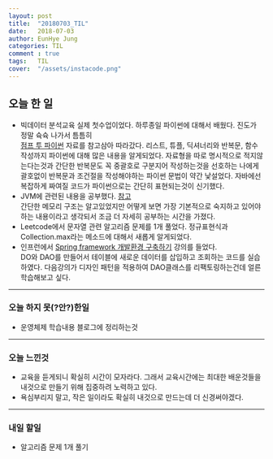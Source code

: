 ```yaml
---
layout: post
title:  "20180703_TIL"
date:   2018-07-03
author: EunHye Jung
categories: TIL
comment : true
tags:	TIL
cover:  "/assets/instacode.png"
---
```

   
## 오늘 한 일
  
* 빅데이터 분석교육 실제 첫수업이었다. 하루종일 파이썬에 대해서 배웠다. 진도가 정말 슉슉 나가서 틈틈히  
  [점프 투 파이썬](https://wikidocs.net/book/1) 자료를 참고삼아 따라갔다. 리스트, 튜플, 딕셔너리와 반복문, 함수작성까지 파이썬에 대해 많은 내용을 알게되었다. 자료형을 따로 명시적으로 적지않는다는것과 간단한 반복문도 꼭 중괄호로 구분지어 작성하는것을 선호하는 나에게 괄호없이 반복문과 조건절을 작성해야하는 파이썬 문법이 약간 낯설었다. 자바에선 복잡하게 짜여질 코드가 파이썬으로는 간단히 표현되는것이 신기했다.   
* JVM에 관련된 내용을 공부했다. [참고](http://asfirstalways.tistory.com/158?category=660807)  
  간단한 메모리 구조는 알고있었지만 어떻게 보면 가장 기본적으로 숙지하고 있어야하는 내용이라고 생각되서 조금 더 자세히 공부하는 시간을 가졌다.  
* Leetcode에서 문자열 관련 알고리즘 문제를 1개 풀었다. 정규표현식과 Collection.max라는 메소드에 대해서 새롭게 알게되었다.   
* 인프런에서 [Spring framework 개발환경 구축하기](https://www.inflearn.com/course/spring-framework/) 강의를 들었다.   
  DO와 DAO를 만들어서 테이블에 새로운 데이터를 삽입하고 조회하는 코드를 실습하였다. 다음강의가 디자인 패턴을 적용하여 DAO클래스를 리팩토링하는건데 얼른 학습해보고 싶다. 
  
- - -
### 오늘 하지 못(?안?)한일  
* 운영체제 학습내용 블로그에 정리하는것  
  
- - -
### 오늘 느낀것
* 교육을 듣게되니 확실히 시간이 모자라다. 그래서 교육시간에는 최대한 배운것들을 내것으로 만들기 위해 집중하려 노력하고 있다.  
* 욕심부리지 말고, 작은 일이라도 확실히 내것으로 만드는데 더 신경써야겠다. 
  
- - -
   
### 내일 할일  
* 알고리즘 문제 1개 풀기  
